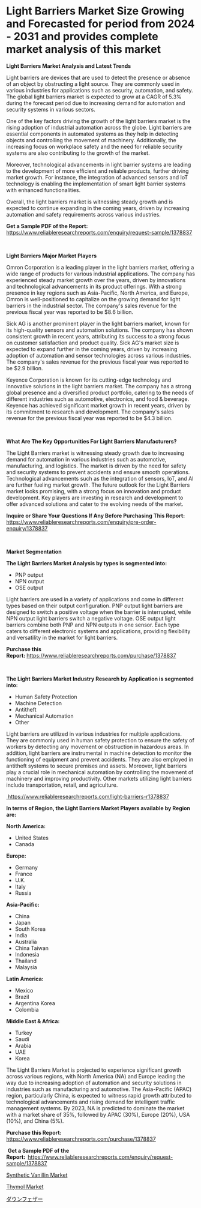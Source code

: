 <p><h1>Light Barriers Market Size Growing and Forecasted for period from 2024 - 2031 and provides complete market analysis of this market</h1></p><p><strong>Light Barriers Market Analysis and Latest Trends</strong></p>
<p><p>Light barriers are devices that are used to detect the presence or absence of an object by obstructing a light source. They are commonly used in various industries for applications such as security, automation, and safety. The global light barriers market is expected to grow at a CAGR of 5.3% during the forecast period due to increasing demand for automation and security systems in various sectors.</p><p>One of the key factors driving the growth of the light barriers market is the rising adoption of industrial automation across the globe. Light barriers are essential components in automated systems as they help in detecting objects and controlling the movement of machinery. Additionally, the increasing focus on workplace safety and the need for reliable security systems are also contributing to the growth of the market.</p><p>Moreover, technological advancements in light barrier systems are leading to the development of more efficient and reliable products, further driving market growth. For instance, the integration of advanced sensors and IoT technology is enabling the implementation of smart light barrier systems with enhanced functionalities.</p><p>Overall, the light barriers market is witnessing steady growth and is expected to continue expanding in the coming years, driven by increasing automation and safety requirements across various industries.</p></p>
<p><strong>Get a Sample PDF of the Report:&nbsp;</strong> <a href="https://www.reliableresearchreports.com/enquiry/request-sample/1378837">https://www.reliableresearchreports.com/enquiry/request-sample/1378837</a></p>
<p>&nbsp;</p>
<p><strong>Light Barriers Major Market Players</strong></p>
<p><p>Omron Corporation is a leading player in the light barriers market, offering a wide range of products for various industrial applications. The company has experienced steady market growth over the years, driven by innovations and technological advancements in its product offerings. With a strong presence in key regions such as Asia-Pacific, North America, and Europe, Omron is well-positioned to capitalize on the growing demand for light barriers in the industrial sector. The company's sales revenue for the previous fiscal year was reported to be $8.6 billion.</p><p>Sick AG is another prominent player in the light barriers market, known for its high-quality sensors and automation solutions. The company has shown consistent growth in recent years, attributing its success to a strong focus on customer satisfaction and product quality. Sick AG's market size is expected to expand further in the coming years, driven by increasing adoption of automation and sensor technologies across various industries. The company's sales revenue for the previous fiscal year was reported to be $2.9 billion.</p><p>Keyence Corporation is known for its cutting-edge technology and innovative solutions in the light barriers market. The company has a strong global presence and a diversified product portfolio, catering to the needs of different industries such as automotive, electronics, and food & beverage. Keyence has achieved significant market growth in recent years, driven by its commitment to research and development. The company's sales revenue for the previous fiscal year was reported to be $4.3 billion.</p></p>
<p>&nbsp;</p>
<p><strong>What Are The Key Opportunities For Light Barriers Manufacturers?</strong></p>
<p><p>The Light Barriers market is witnessing steady growth due to increasing demand for automation in various industries such as automotive, manufacturing, and logistics. The market is driven by the need for safety and security systems to prevent accidents and ensure smooth operations. Technological advancements such as the integration of sensors, IoT, and AI are further fueling market growth. The future outlook for the Light Barriers market looks promising, with a strong focus on innovation and product development. Key players are investing in research and development to offer advanced solutions and cater to the evolving needs of the market.</p></p>
<p><strong>Inquire or Share Your Questions If Any Before Purchasing This Report:</strong> <a href="https://www.reliableresearchreports.com/enquiry/pre-order-enquiry/1378837">https://www.reliableresearchreports.com/enquiry/pre-order-enquiry/1378837</a></p>
<p>&nbsp;</p>
<p><strong>Market Segmentation</strong></p>
<p><strong>The Light Barriers Market Analysis by types is segmented into:</strong></p>
<p><ul><li>PNP output</li><li>NPN output</li><li>OSE output</li></ul></p>
<p><p>Light barriers are used in a variety of applications and come in different types based on their output configuration. PNP output light barriers are designed to switch a positive voltage when the barrier is interrupted, while NPN output light barriers switch a negative voltage. OSE output light barriers combine both PNP and NPN outputs in one sensor. Each type caters to different electronic systems and applications, providing flexibility and versatility in the market for light barriers.</p></p>
<p><strong>Purchase this Report:&nbsp;</strong><a href="https://www.reliableresearchreports.com/purchase/1378837">https://www.reliableresearchreports.com/purchase/1378837</a></p>
<p>&nbsp;</p>
<p><strong>The Light Barriers Market Industry Research by Application is segmented into:</strong></p>
<p><ul><li>Human Safety Protection</li><li>Machine Detection</li><li>Antitheft</li><li>Mechanical Automation</li><li>Other</li></ul></p>
<p><p>Light barriers are utilized in various industries for multiple applications. They are commonly used in human safety protection to ensure the safety of workers by detecting any movement or obstruction in hazardous areas. In addition, light barriers are instrumental in machine detection to monitor the functioning of equipment and prevent accidents. They are also employed in antitheft systems to secure premises and assets. Moreover, light barriers play a crucial role in mechanical automation by controlling the movement of machinery and improving productivity. Other markets utilizing light barriers include transportation, retail, and agriculture.</p></p>
<p><a href="https://www.reliableresearchreports.com/light-barriers-r1378837">&nbsp;https://www.reliableresearchreports.com/light-barriers-r1378837</a></p>
<p><strong>In terms of Region, the Light Barriers Market Players available by Region are:</strong></p>
<p>
    <p> <strong> North America: </strong>
        <ul>
            <li>United States</li>
            <li>Canada</li>
        </ul>
        </p> 
    <p> <strong> Europe: </strong>
        <ul>
            <li>Germany</li>
            <li>France</li>
            <li>U.K.</li>
            <li>Italy</li>
            <li>Russia</li>
        </ul>
        </p> 
    <p> <strong> Asia-Pacific: </strong>
        <ul>
            <li>China</li>
            <li>Japan</li>
            <li>South Korea</li>
            <li>India</li>
            <li>Australia</li>
            <li>China Taiwan</li>
            <li>Indonesia</li>
            <li>Thailand</li>
            <li>Malaysia</li>
        </ul>
        </p> 
    <p> <strong> Latin America: </strong>
        <ul>
            <li>Mexico</li>
            <li>Brazil</li>
            <li>Argentina Korea</li>
            <li>Colombia</li>
        </ul>
        </p> 
    <p> <strong> Middle East & Africa: </strong>
        <ul>
            <li>Turkey</li>
            <li>Saudi</li>
            <li>Arabia</li>
            <li>UAE</li>
            <li>Korea</li>
        </ul>
    </p>
    </p>
<p><p>The Light Barriers Market is projected to experience significant growth across various regions, with North America (NA) and Europe leading the way due to increasing adoption of automation and security solutions in industries such as manufacturing and automotive. The Asia-Pacific (APAC) region, particularly China, is expected to witness rapid growth attributed to technological advancements and rising demand for intelligent traffic management systems. By 2023, NA is predicted to dominate the market with a market share of 35%, followed by APAC (30%), Europe (20%), USA (10%), and China (5%).</p></p>
<p><strong>Purchase this Report: </strong><a href="https://www.reliableresearchreports.com/purchase/1378837">https://www.reliableresearchreports.com/purchase/1378837</a></p>
<p>&nbsp;<strong>Get a Sample PDF of the Report:&nbsp;&nbsp;</strong><a href="https://www.reliableresearchreports.com/enquiry/request-sample/1378837">https://www.reliableresearchreports.com/enquiry/request-sample/1378837</a></p>
<p><strong></strong></p>
<p><p><a href="https://shimmer-gardenia-37a.notion.site/Synthetic-Vanillin-Market-Size-Reflecting-a-Forecast-Till-2031-Market-By-Type-By-Application-and-B-33a6c336aa854dde870c7da06156822b">Synthetic Vanillin Market</a></p><p><a href="https://meowing-lemming-dd3.notion.site/Thymol-Market-Size-and-Growth-Market-Segmentation-Regional-and-Country-Breakdowns-and-Market-Tren-092b91f798204f309e1426d00a330bd2">Thymol Market</a></p><p><a href="https://github.com/schmahlson/Market-Research-Report-List-1/blob/main/356896522329.md">ダウンフェザー</a></p></p>